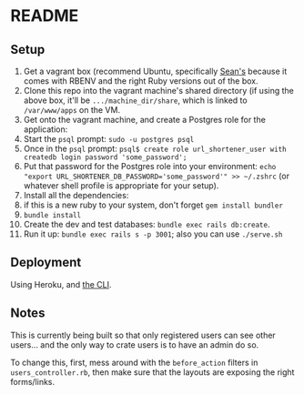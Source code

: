 # README

## Setup

1. Get a vagrant box (recommend Ubuntu, specifically [Sean's](https://github.com/flyinggrizzly/vagrant) because it comes with RBENV and the right Ruby versions out of the box.
2. Clone this repo into the vagrant machine's shared directory (if using the above box, it'll be `.../machine_dir/share`, which is linked to `/var/www/apps` on the VM.
3. Get onto the vagrant machine, and create a Postgres role for the application:
  1. Start the `psql` prompt: `sudo -u postgres psql`
  2. Once in the `psql` prompt: `psql$ create role url_shortener_user with createdb login password 'some_password';`
4. Put that password for the Postgres role into your environment: `echo "export URL_SHORTENER_DB_PASSWORD='some_password'" >> ~/.zshrc` (or whatever shell profile is appropriate for your setup).
5. Install all the dependencies:
  1. if this is a new ruby to your system, don't forget `gem install bundler`
  2. `bundle install`
6. Create the dev and test databases: `bundle exec rails db:create`.
6. Run it up: `bundle exec rails s -p 3001`; also you can use `./serve.sh`

## Deployment

Using Heroku, and [the CLI](https://devcenter.heroku.com/articles/heroku-cli).

## Notes

This is currently being built so that only registered users can see other users... and the only way to crate users is to have an admin do so.

To change this, first, mess around with the `before_action` filters in `users_controller.rb`, then make sure that the layouts are exposing the right forms/links.
